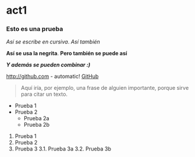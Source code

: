 # act1
### Esto es una prueba 
*Así se escribe en cursiva*.
_Así también_

**Así se usa la negrita**.
__Pero también se puede así__

*__Y además se pueden combinar :)__*

 http://github.com - automatic!
[GitHub](http://github.com)

 > Aquí iría, por ejemplo, una frase de alguien importante, 
 > porque sirve para citar un texto.
 
* Prueba 1
* Prueba 2
  * Prueba 2a
  * Prueba 2b
1. Prueba 1
2. Prueba 2
3. Prueba 3
   3.1. Prueba 3a
   3.2. Prueba 3b
